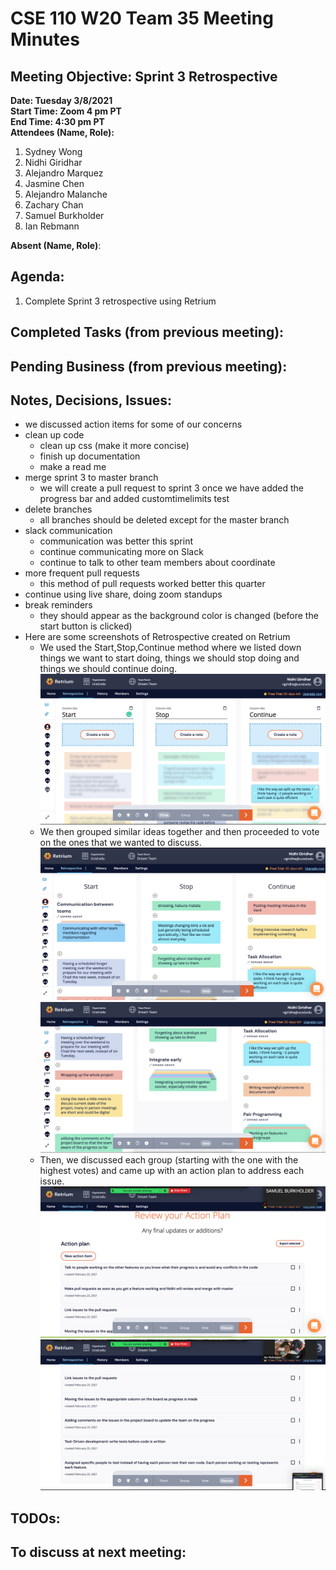 # CSE 110 W20 Team 35 Meeting Minutes

## Meeting Objective: Sprint 3 Retrospective

**Date: Tuesday 3/8/2021**  
**Start Time: Zoom 4 pm PT**  
**End Time: 4:30 pm PT**  
**Attendees (Name, Role):**  
1. Sydney Wong
2. Nidhi Giridhar
3. Alejandro Marquez
4. Jasmine Chen
5. Alejandro Malanche
6. Zachary Chan
7. Samuel Burkholder
8. Ian Rebmann

**Absent (Name, Role)**:  
   
## Agenda: 
   1. Complete Sprint 3 retrospective using Retrium

## Completed Tasks (from previous meeting):

## Pending Business (from previous meeting):

## Notes, Decisions, Issues: 
  * we discussed action items for some of our concerns
  * clean up code
    * clean up css (make it more concise)
    * finish up documentation
    * make a read me
  * merge sprint 3 to master branch
    * we will create a pull request to sprint 3 once we have added the progress bar and added customtimelimits test
  * delete branches
    * all branches should be deleted except for the master branch
  * slack communication
    * communication was better this sprint
    * continue communicating more on Slack
    * continue to talk to other team members about coordinate
  * more frequent pull requests
    * this method of pull requests worked better this quarter
  * continue using live share, doing zoom standups
  * break reminders
    * they should appear as the background color is changed (before the start button is clicked)
  * Here are some screenshots of Retrospective created on Retrium
    * We used the Start,Stop,Continue method where we listed down things we want to start doing, things we should stop doing and things we should continue doing. ![Start,Stop,Continue](retrospective-images/Retro1-RetriumThink.png)
    * We then grouped similar ideas together and then proceeded to vote on the ones that we wanted to discuss. ![Group1](retrospective-images/Retro1-RetriumGroup1.png) ![Group2](retrospective-images/Retro1-RetriumGroup2.png)
    * Then, we discussed each group (starting with the one with the highest votes) and came up with an action plan to address each issue. ![ActionPlan1](retrospective-images/Retro1-RetriumActionPlan1.png) ![ActionPlan2](retrospective-images/Retro1-RetriumActionPlan2.png)

## TODOs: 

## To discuss at next meeting:





  